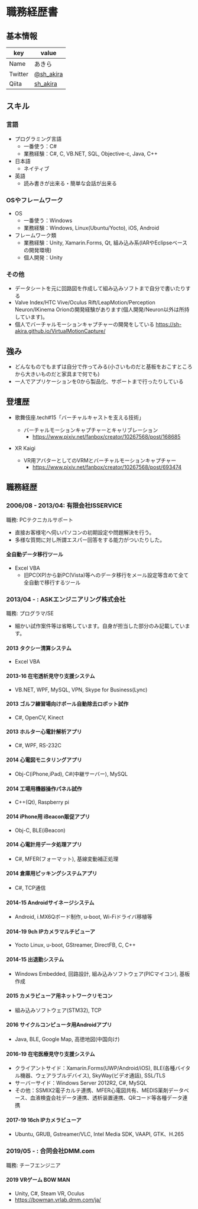 # 職務経歴書

## 基本情報

|key|value|
|---|-----|
|Name|あきら|
|Twitter|[@sh_akira](https://twitter.com/sh_akira)|
|Qiita|[sh_akira](http://qiita.com/sh_akira)|

## スキル

### 言語

- プログラミング言語
  - 一番使う：C#
  - 業務経験：C#, C, VB.NET, SQL, Objective-c, Java, C++
- 日本語
  - ネイティブ
- 英語
  - 読み書きが出来る・簡単な会話が出来る

### OSやフレームワーク

- OS
  - 一番使う：Windows
  - 業務経験：Windows, Linux(Ubuntu/Yocto), iOS, Android
- フレームワーク類
  - 業務経験：Unity, Xamarin.Forms, Qt, 組み込み系(IARやEclipseベースの開発環境)
  - 個人開発：Unity

### その他

- データシートを元に回路図を作成して組み込みソフトまで自分で書いたりする
- Valve Index/HTC Vive/Oculus Rift/LeapMotion/Perception Neuron/IKinema Orionの開発経験があります(個人開発/Neuron以外は所持しています)。
- 個人でバーチャルモーションキャプチャーの開発をしている https://sh-akira.github.io/VirtualMotionCapture/

## 強み

- どんなものでもまずは自分で作ってみる(小さいものだと基板をおこすところから大きいものだと家具まで何でも)
- 一人でアプリケーションを0から製品化、サポートまで行ったりしている

## 登壇歴

- 歌舞伎座.tech#15「バーチャルキャストを支える技術」
  - バーチャルモーションキャプチャーとキャリブレーション
    - https://www.pixiv.net/fanbox/creator/10267568/post/168685

- XR Kaigi
  - VR用アバターとしてのVRMとバーチャルモーションキャプチャー
    - https://www.pixiv.net/fanbox/creator/10267568/post/693474

## 職務経歴

### 2006/08 - 2013/04: 有限会社ISSERVICE

職務: PCテクニカルサポート
- 直接お客様宅へ伺いパソコンの初期設定や問題解決を行う。
- 多様な質問に対し所謂エスパー回答をする能力がついたりした。

#### 全自動データ移行ツール

- Excel VBA
  - 旧PC(XP)から新PC(Vista)等へのデータ移行をメール設定等含めて全て全自動で移行するツール

### 2013/04 - : ASKエンジニアリング株式会社

職務: プログラマ/SE

- 細かい試作案件等は省略しています。自身が担当した部分のみ記載しています。

#### 2013 タクシー清算システム

- Excel VBA

#### 2013-16 在宅透析見守り支援システム

- VB.NET, WPF, MySQL, VPN, Skype for Business(Lync)

#### 2013 ゴルフ練習場向けボール自動除去ロボット試作

- C#, OpenCV, Kinect

#### 2013 ホルター心電計解析アプリ

- C#, WPF, RS-232C

#### 2014 心電図モニタリングアプリ

- Obj-C(iPhone,iPad), C#(中継サーバー), MySQL

#### 2014 工場用機器操作パネル試作

- C++(Qt), Raspberry pi

#### 2014 iPhone用 iBeacon販促アプリ

- Obj-C, BLE(iBeacon)

#### 2014 心電計用データ処理アプリ

- C#, MFER(フォーマット), 基線変動補正処理

#### 2014 倉庫用ピッキングシステムアプリ

- C#, TCP通信

#### 2014-15 Androidサイネージシステム

- Android, i.MX6Qボード制作, u-boot, Wi-Fiドライバ移植等

#### 2014-19 9ch IPカメラマルチビューア

- Yocto Linux, u-boot, GStreamer, DirectFB, C, C++

#### 2014-15 出退勤システム

- Windows Embedded, 回路設計, 組み込みソフトウェア(PICマイコン), 基板作成

#### 2015 カメラビューア用ネットワークリモコン

- 組み込みソフトウェア(STM32), TCP

#### 2016 サイクルコンピュータ用Androidアプリ

- Java, BLE, Google Map, 高徳地図(中国向け)

#### 2016-19 在宅医療見守り支援システム

- クライアントサイド：Xamarin.Forms(UWP/Android/iOS), BLE(各種バイタル機器、ウェアラブルデバイス), SkyWay(ビデオ通話), SSL/TLS
- サーバーサイド：Windows Server 2012R2, C#, MySQL
- その他：SSMIX2電子カルテ連携、MFER心電図共有、MEDIS薬剤データベース、血液検査会社データ連携、透析装置連携、QRコード等各種データ連携

#### 2017-19 16ch IPカメラビューア

- Ubuntu, GRUB, Gstreamer/VLC, Intel Media SDK, VAAPI, GTK、H.265

### 2019/05 - : 合同会社DMM.com

職務: チーフエンジニア

#### 2019 VRゲーム BOW MAN

- Unity, C#, Steam VR, Oculus
- https://bowman.vrlab.dmm.com/ja/


